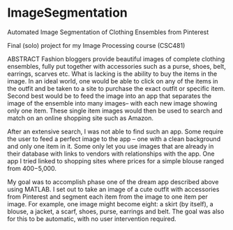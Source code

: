 # ImageSegmentation

Automated Image Segmentation of Clothing Ensembles from Pinterest

Final (solo) project for my Image Processing course (CSC481)

ABSTRACT
Fashion bloggers provide beautiful images of complete clothing ensembles, fully put together
with accessories such as a purse, shoes, belt, earrings, scarves etc. What is lacking is the ability
to buy the items in the image. In an ideal world, one would be able to click on any of the items
in the outfit and be taken to a site to purchase the exact outfit or specific item. Second best
would be to feed the image into an app that separates the image of the ensemble into many
images– with each new image showing only one item. These single item images would then be
used to search and match on an online shopping site such as Amazon.

After an extensive search, I was not able to find such an app. Some require the user to feed a
perfect image to the app – one with a clean background and only one item in it. Some only let
you use images that are already in their database with links to vendors with relationships with
the app. One app I tried linked to shopping sites where prices for a simple blouse ranged from
$400-$5,000.

My goal was to accomplish phase one of the dream app described above using MATLAB. I set
out to take an image of a cute outfit with accessories from Pinterest and segment each item
from the image to one item per image. For example, one image might become eight: a skirt (by
itself), a blouse, a jacket, a scarf, shoes, purse, earrings and belt. The goal was also for this to be
automatic, with no user intervention required.
